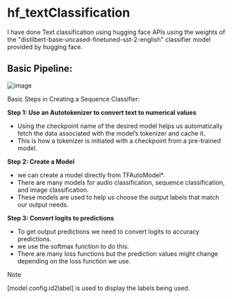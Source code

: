 # hf_textClassification
I have done Text classification using hugging face APIs using the weights of the "distilbert-base-uncased-finetuned-sst-2-english" classifier model provided by hugging face.

Basic Pipeline:
---------------
![image](https://github.com/krishnapranayangara/hf_textClassification/assets/33367492/3229af5a-6919-4f56-bb5a-09f766be8b60)

Basic Steps in Creating a Sequence Classifier:

**Step 1: Use an Autotokenizer to convert text to numerical values**
- Using the checkpoint name of the desired model helps us automatically fetch the data associated with the model’s tokenizer and cache it.
- This is how a tokenizer is initiated with a checkpoint from a pre-trained model.

**Step 2: Create a Model**
- we can create a model directly from TFAutoModel*.
- There are many models for audio classification, sequence classification, and image classification.
- These models are used to help us choose the output labels that match our output needs.

**Step 3: Convert logits to predictions**
- To get output predictions we need to convert logits to accuracy predictions.
- we use the softmax function to do this.
- There are many loss functions but the prediction values might change depending on the loss function we use.

> [!NOTE]
> [model.config.id2label] is used to display the labels being used.
